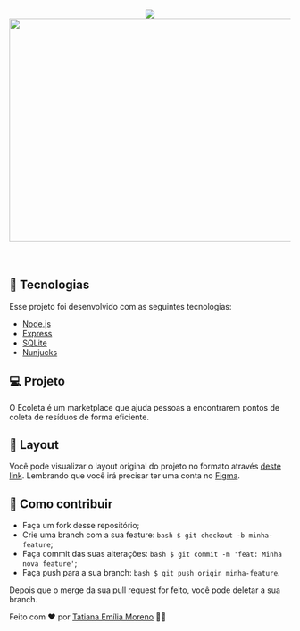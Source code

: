 <h1 align="center">
  <img src="https://github.com/Rocketseat/nlw-01-starter/raw/master/.github/ecoleta.svg?sanitize=true">
  <br/>
  <img src="https://ik.imagekit.io/tatmorenno/Ecoleta_-_Google_Chrome_2020-07-02_02-02-05_To0SGwmXD.gif" width="700" height="400">

</h1>

<br/>

## 🚀 Tecnologias
Esse projeto foi desenvolvido com as seguintes tecnologias:

- [Node.js](https://nodejs.org/en/)
- [Express](https://expressjs.com/)
- [SQLite](https://www.sqlite.org/index.html)
- [Nunjucks](https://mozilla.github.io/nunjucks/)

## 💻 Projeto
O Ecoleta é um marketplace que ajuda pessoas a encontrarem pontos de coleta de resíduos de forma eficiente.

## 🔖 Layout
Você pode visualizar o layout original do projeto no formato através [deste link](https://www.figma.com/file/Byw4X5etg8VCmezueyhzkC/Ecoleta-(Starter)?node-id=136%3A546). Lembrando que você irá precisar ter uma conta no [Figma](https://www.figma.com/files/recent).

## 🤔 Como contribuir

- Faça um fork desse repositório;
- Crie uma branch com a sua feature:
```bash $ git checkout -b minha-feature```;
- Faça commit das suas alterações:
```bash $ git commit -m 'feat: Minha nova feature'```;
- Faça push para a sua branch:
```bash $ git push origin minha-feature```.

Depois que o merge da sua pull request for feito, você pode deletar a sua branch.

Feito com ♥ por [Tatiana Emília Moreno](https://www.linkedin.com/in/tatmorenno/) 👩‍💻
